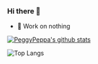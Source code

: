 ### Hi there 👋
- 🔭 Work on nothing



[![PeggyPeppa's github stats](https://i-github-readme-stats.vercel.app/api?username=PeggyPeppa&show_icons=true)](https://github.com/anuraghazra/github-readme-stats)


![Top Langs](https://i-github-readme-stats.vercel.app/api/top-langs/?username=PeggyPeppa&layout=compact&hide=assembly,html&langs_count=8&card_width=445)
<!--
**PeggyPeppa/PeggyPeppa** is a ✨ _special_ ✨ repository because its `README.md` (this file) appears on your GitHub profile.

Here are some ideas to get you started:

- 🔭 I’m currently working on ...
- 🌱 I’m currently learning ...
- 👯 I’m looking to collaborate on ...
- 🤔 I’m looking for help with ...
- 💬 Ask me about ...
- 📫 How to reach me: ...
- 😄 Pronouns: ...
- ⚡ Fun fact: ...
-->
